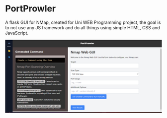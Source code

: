 
# PortProwler
A flask GUI for NMap, created for Uni WEB Programming project, the goal is to not use any JS framework and do all things using simple HTML, CSS and JavaScript. 

![image.png](image.png)

